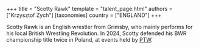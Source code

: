 +++
title = "Scotty Rawk"
template = "talent_page.html"
authors = ["Krzysztof Zych"]
[taxonomies]
country = ["ENGLAND"]
+++

Scotty Rawk is an English wrestler from Grimsby, who mainly performs for his local British Wrestling Revolution. In 2024, Scotty defended his BWR championship title twice in Poland, at events held by [PTW](@/o/ptw.md).
